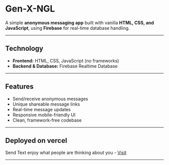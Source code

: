 # Gen-X-NGL 

A simple **anonymous messaging app** built with vanilla **HTML, CSS, and JavaScript**, using **Firebase** for real-time database handling.

---

## Technology 

* **Frontend:** HTML, CSS, JavaScript (no frameworks)
* **Backend & Database:** Firebase Realtime Database

---

## Features

* Send/receive anonymous messages
* Unique shareable message links
* Real-time message updates
* Responsive mobile-friendly UI
* Clean, framework-free codebase

---

## Deployed on vercel

Send Text enjoy what people are thinking about you - [Visit](https://gen-x-ngl.vercel.app/)

---